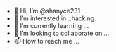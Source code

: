 - 👋 Hi, I’m @shanyce231
- 👀 I’m interested in ..hacking.
- 🌱 I’m currently learning ...
- 💞️ I’m looking to collaborate on ...
- 📫 How to reach me ...

<!---
shanyce231/shanyce231 is a ✨ special ✨ repository because its `README.md` (this file) appears on your GitHub profile.
You can click the Preview link to take a look at your changes.
--->

